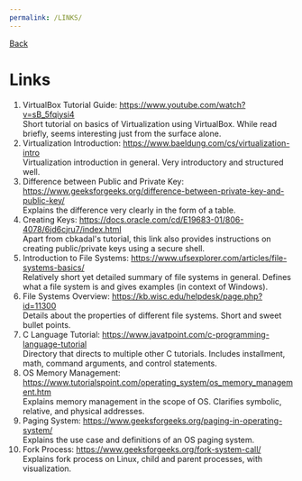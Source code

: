 ```yaml
---
permalink: /LINKS/
---
```


[Back](https://kalooshfv.github.io/os222/)
<br>

# Links

1. VirtualBox Tutorial Guide: https://www.youtube.com/watch?v=sB_5fqiysi4 <br>
Short tutorial on basics of Virtualization using VirtualBox. While read briefly, seems interesting just from the surface alone.
2. Virtualization Introduction: https://www.baeldung.com/cs/virtualization-intro <br>
Virtualization introduction in general. Very introductory and structured well. <br>
3. Difference between Public and Private Key: https://www.geeksforgeeks.org/difference-between-private-key-and-public-key/ <br>
Explains the difference very clearly in the form of a table. <br>
4. Creating Keys: https://docs.oracle.com/cd/E19683-01/806-4078/6jd6cjru7/index.html <br>
Apart from cbkadal's tutorial, this link also provides instructions on creating public/private keys using a secure shell. <br>
5. Introduction to File Systems: https://www.ufsexplorer.com/articles/file-systems-basics/ <br>
Relatively short yet detailed summary of file systems in general. Defines what a file system is and gives examples (in context of Windows). <br>
6. File Systems Overview: https://kb.wisc.edu/helpdesk/page.php?id=11300 <br>
Details about the properties of different file systems. Short and sweet bullet points.
7. C Language Tutorial: https://www.javatpoint.com/c-programming-language-tutorial <br>
Directory that directs to multiple other C tutorials. Includes installment, math, command arguments, and control statements.
8. OS Memory Management: https://www.tutorialspoint.com/operating_system/os_memory_management.htm <br>
Explains memory management in the scope of OS. Clarifies symbolic, relative, and physical addresses.
9. Paging System: https://www.geeksforgeeks.org/paging-in-operating-system/ <br>
Explains the use case and definitions of an OS paging system.
10. Fork Process: https://www.geeksforgeeks.org/fork-system-call/ <br>
Explains fork process on Linux, child and parent processes, with visualization.

